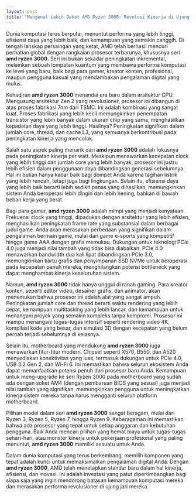 ```yaml
---
layout: post
title: "Mengenal Lebih Dekat AMD Ryzen 3000: Revolusi Kinerja di Ujung Jari Anda"
---
```


Dunia komputasi terus berputar, menuntut performa yang lebih tinggi, efisiensi daya yang lebih baik, dan kemampuan yang semakin canggih. Di tengah lanskap persaingan yang ketat, AMD telah berhasil mencuri perhatian global dengan rangkaian prosesor terbarunya, khususnya seri **amd ryzen 3000**. Seri ini bukan sekadar peningkatan inkremental, melainkan sebuah lompatan kuantum yang membawa performa komputasi ke level yang baru, baik bagi para gamer, kreator konten, profesional, maupun pengguna kasual yang mendambakan pengalaman digital yang mulus.

Kehadiran **amd ryzen 3000** menandai era baru dalam arsitektur CPU. Mengusung arsitektur Zen 2 yang revolusioner, prosesor ini dibangun di atas proses fabrikasi 7nm dari TSMC. Ini adalah kombinasi yang sangat kuat. Proses fabrikasi yang lebih kecil memungkinkan penempatan transistor yang lebih banyak dalam ukuran chip yang sama, menghasilkan kepadatan daya yang lebih tinggi. Hasilnya? Peningkatan signifikan dalam jumlah core, thread, dan cache L3, yang semuanya berkontribusi pada peningkatan kinerja yang mencolok.

Salah satu aspek paling menarik dari **amd ryzen 3000** adalah fokusnya pada peningkatan kinerja per watt. Meskipun menawarkan kecepatan clock yang lebih tinggi dan jumlah core yang lebih banyak, prosesor ini justru lebih efisien dalam penggunaan daya dibandingkan generasi sebelumnya. Hal ini bukan hanya kabar baik bagi dompet Anda karena tagihan listrik yang lebih rendah, tetapi juga bagi lingkungan. Selain itu, efisiensi daya yang lebih baik berarti lebih sedikit panas yang dihasilkan, memungkinkan sistem Anda beroperasi lebih dingin dan lebih hening, bahkan di bawah beban kerja yang berat.

Bagi para gamer, **amd ryzen 3000** adalah mimpi yang menjadi kenyataan. Frekuensi clock yang tinggi, dipadukan dengan arsitektur yang lebih efisien, menghasilkan peningkatan frame rate yang substansial dalam berbagai judul game. Anda akan merasakan perbedaan yang signifikan dalam pengalaman bermain game, mulai dari game e-sports yang kompetitif hingga game AAA dengan grafis memukau. Dukungan untuk teknologi PCIe 4.0 juga menjadi nilai tambah yang tidak bisa diabaikan. PCIe 4.0 menawarkan bandwidth dua kali lipat dibandingkan PCIe 3.0, memungkinkan kartu grafis dan penyimpanan SSD NVMe untuk beroperasi pada kecepatan penuh mereka, menghilangkan potensi bottleneck yang dapat menghambat kinerja keseluruhan sistem.

Namun, **amd ryzen 3000** tidak hanya unggul di ranah gaming. Para kreator konten, seperti editor video, desainer grafis, dan animator, akan menemukan bahwa prosesor ini adalah alat yang sangat ampuh. Peningkatan jumlah core dan thread berarti waktu rendering yang lebih cepat, kemampuan multitasking yang lebih lancar, dan kemampuan untuk menangani proyek yang semakin kompleks tanpa kompromi. Prosesor ini mampu menangani tugas-tugas intensif seperti rendering video 4K, kompilasi kode yang besar, dan simulasi 3D dengan kecepatan yang belum pernah terjadi sebelumnya di kelasnya.

Selain itu, motherboard yang mendukung **amd ryzen 3000** juga menawarkan fitur-fitur modern. Chipset seperti X570, B550, dan A520 menyediakan konektivitas yang luas, termasuk dukungan untuk PCIe 4.0, USB 3.2 Gen 2, dan Wi-Fi 6. Ini memastikan bahwa seluruh ekosistem Anda dapat memanfaatkan potensi penuh dari prosesor baru Anda. Kemampuan untuk meng-upgrade ke seri Ryzen 3000 pada motherboard yang sudah ada dengan soket AM4 (dengan pembaruan BIOS yang sesuai) juga menjadi nilai tambah yang signifikan, memungkinkan pengguna untuk meningkatkan kinerja sistem mereka tanpa harus mengganti seluruh platform motherboard.

Pilihan model dalam seri **amd ryzen 3000** sangat beragam, mulai dari Ryzen 3, Ryzen 5, Ryzen 7, hingga Ryzen 9. Keberagaman ini memastikan bahwa ada prosesor yang tepat untuk setiap anggaran dan kebutuhan pengguna. Baik Anda mencari pilihan yang hemat biaya untuk tugas-tugas sehari-hari, atau monster kinerja untuk pekerjaan profesional yang paling menuntut, **amd ryzen 3000** memiliki sesuatu untuk Anda.

Dalam dunia komputasi yang terus berkembang, memilih komponen yang tepat adalah kunci untuk memaksimalkan pengalaman digital Anda. Dengan **amd ryzen 3000**, AMD telah menetapkan standar baru dalam hal kinerja, efisiensi, dan inovasi. Ini adalah investasi yang patut dipertimbangkan bagi siapa saja yang ingin mendorong batasan kemampuan komputasi mereka dan merasakan performa revolusioner di ujung jari mereka.
